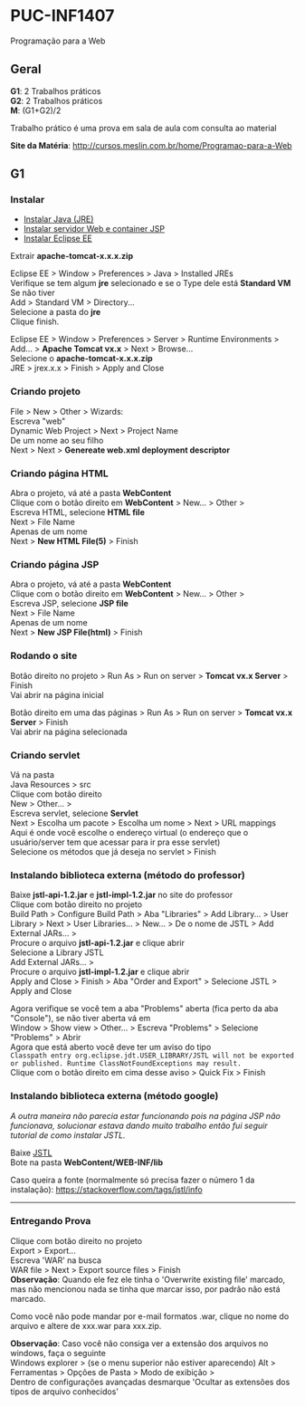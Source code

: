 # PUC-INF1407
Programação para a Web

## Geral

**G1**: 2 Trabalhos práticos  
**G2**: 2 Trabalhos práticos  
**M**: (G1+G2)/2  

Trabalho prático é uma prova em sala de aula com consulta ao material

**Site da Matéria**: http://cursos.meslin.com.br/home/Programao-para-a-Web

## G1

### Instalar  
* [Instalar Java (JRE)](http://www.oracle.com/technetwork/java/javase/downloads/jre8-downloads-2133155.html)  
* [Instalar servidor Web e container JSP](http://tomcat.apache.org/download-90.cgi)  
* [Instalar Eclipse EE](http://www.eclipse.org/)  

Extrair **apache-tomcat-x.x.x.zip**  

Eclipse EE > Window > Preferences > Java > Installed JREs  
Verifique se tem algum **jre** selecionado e se o Type dele está **Standard VM**  
Se não tiver  
Add > Standard VM > Directory...  
Selecione a pasta do **jre**  
Clique finish.

Eclipse EE > Window > Preferences > Server > Runtime Environments > Add... > **Apache Tomcat vx.x** > Next > Browse...  
Selecione o **apache-tomcat-x.x.x.zip**  
JRE > jrex.x.x > Finish > Apply and Close  

### Criando projeto

File > New > Other > Wizards:  
Escreva "web"  
Dynamic Web Project > Next > Project Name  
De um nome ao seu filho  
Next > Next > **Genereate web.xml deployment descriptor**  

### Criando página HTML
Abra o projeto, vá até a pasta **WebContent**  
Clique com o botão direito em **WebContent** > New... > Other >  
Escreva HTML, selecione **HTML file**  
Next > File Name  
Apenas de um nome   
Next > **New HTML File(5)** > Finish  

### Criando página JSP
Abra o projeto, vá até a pasta **WebContent**  
Clique com o botão direito em **WebContent** > New... > Other >  
Escreva JSP, selecione **JSP file**  
Next > File Name  
Apenas de um nome  
Next > **New JSP File(html)** > Finish  

### Rodando o site
Botão direito no projeto > Run As > Run on server > **Tomcat vx.x Server**  > Finish  
Vai abrir na página inicial

Botão direito em uma das páginas > Run As > Run on server > **Tomcat vx.x Server**  > Finish  
Vai abrir na página selecionada

### Criando servlet  
Vá na pasta  
Java Resources > src  
Clique com botão direito  
New > Other... >  
Escreva servlet, selecione **Servlet**  
Next > Escolha um pacote > Escolha um nome > Next > URL mappings  
Aqui é onde você escolhe o endereço virtual (o endereço que o usuário/server tem que acessar para ir pra esse servlet)  
Selecione os métodos que já deseja no servlet > Finish  

### Instalando biblioteca externa (método do professor)
Baixe **jstl-api-1.2.jar** e **jstl-impl-1.2.jar** no site do professor  
Clique com botão direito no projeto  
Build Path > Configure Build Path > Aba "Libraries" > Add Library... > User Library > Next > User Libraries... > New... > De o nome de JSTL > Add External JARs... >  
Procure o arquivo **jstl-api-1.2.jar** e clique abrir  
Selecione a Library JSTL  
Add External JARs... >  
Procure o arquivo **jstl-impl-1.2.jar** e clique abrir   
Apply and Close > Finish > Aba "Order and Export" > Selecione JSTL > Apply and Close  

Agora verifique se você tem a aba "Problems" aberta (fica perto da aba "Console"), se não tiver aberta vá em  
Window > Show view > Other... > Escreva "Problems" > Selecione "Problems" > Abrir  
Agora que está aberto você deve ter um aviso do tipo  
`Classpath entry org.eclipse.jdt.USER_LIBRARY/JSTL will not be exported or published. Runtime ClassNotFoundExceptions may result.`  
Clique com o botão direito em cima desse aviso > Quick Fix > Finish  

### Instalando biblioteca externa (método google)
*A outra maneira não parecia estar funcionando pois na página JSP não funcionava, solucionar estava dando muito trabalho então fui seguir tutorial de como instalar JSTL.*  

Baixe [JSTL](http://central.maven.org/maven2/javax/servlet/jstl/1.2/jstl-1.2.jar)  
Bote na pasta **WebContent/WEB-INF/lib**  

Caso queira a fonte (normalmente só precisa fazer o número 1 da instalação): https://stackoverflow.com/tags/jstl/info  

---

### Entregando Prova
Clique com botão direito no projeto  
Export > Export...  
Escreva 'WAR' na busca  
WAR file > Next > Export source files > Finish  
**Observação**: Quando ele fez ele tinha o 'Overwrite existing file' marcado, mas não mencionou nada se tinha que marcar isso, por padrão não está marcado.  

Como você não pode mandar por e-mail formatos .war, clique no nome do arquivo e altere de xxx.war para xxx.zip.  

**Observação**: Caso você não consiga ver a extensão dos arquivos no windows, faça o seguinte  
Windows explorer > (se o menu superior não estiver aparecendo) Alt > Ferramentas > Opções de Pasta > Modo de exibição >   
Dentro de configurações avançadas desmarque 'Ocultar as extensões dos tipos de arquivo conhecidos'  
